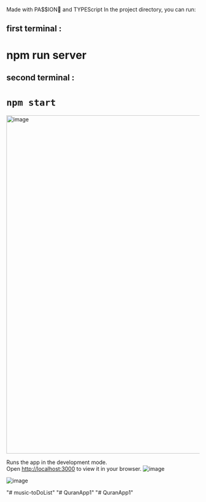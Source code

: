 Made with PA$$ION💙 and TYPEScript
In the project directory, you can run:

## first terminal :

# npm run server

## second terminal :

# `npm start`

<img width="1648" height="883" alt="image" src="https://github.com/user-attachments/assets/ff88f501-b916-4084-90b6-e16c8ef95501" />

Runs the app in the development mode.\
Open [http://localhost:3000](http://localhost:3000) to view it in your browser.
![image](https://user-images.githubusercontent.com/42107725/206272008-9e1d1cb9-2881-42cf-a2d2-1a6dd279d933.png)

![image](https://user-images.githubusercontent.com/42107725/187647582-9615603e-f95c-4b22-a328-b4f2404d30b5.png)

"# music-toDoList"
"# QuranApp1" 
"# QuranApp1" 
